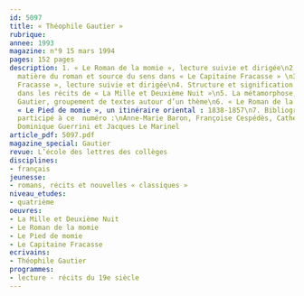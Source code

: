 ```yaml
---
id: 5097
title: « Théophile Gautier »
rubrique: 
annee: 1993
magazine: n°9 15 mars 1994
pages: 152 pages
description: 1. « Le Roman de la momie », lecture suivie et dirigée\n2. Le théâtre,
  matière du roman et source du sens dans « Le Capitaine Fracasse » \n3. « Le Capitaine
  Fracasse », lecture suivie et dirigée\n4. Structure et signification de l’imaginaire
  dans les récits de « La Mille et Deuxième Nuit »\n5. La métamorphose, d’Ovide à
  Gautier, groupement de textes autour d’un thème\n6. « Le Roman de la momie » et
  « Le Pied de momie », un itinéraire oriental : 1838-1857\n7. Bibliographie\nOnt
  participé à ce  numéro :\nAnne-Marie Baron, Françoise Cespédès, Catherine Chadefaud,
  Dominique Guerrini et Jacques Le Marinel
article_pdf: 5097.pdf
magazine_special: Gautier
revue: L’école des lettres des collèges
disciplines:
- français
jeunesse:
- romans, récits et nouvelles « classiques »
niveau_etudes:
- quatrième
oeuvres:
- La Mille et Deuxième Nuit
- Le Roman de la momie
- Le Pied de momie
- Le Capitaine Fracasse
ecrivains:
- Théophile Gautier
programmes:
- lecture - récits du 19e siècle
---
```

